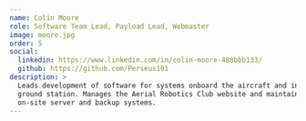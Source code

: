 ```yaml
---
name: Colin Moore
role: Software Team Lead, Payload Lead, Webmaster
image: moore.jpg
order: 5
social:
  linkedin: https://www.linkedin.com/in/colin-moore-488bbb133/
  github: https://github.com/Perseus101
description: >
  Leads development of software for systems onboard the aircraft and in the
  ground station. Manages the Aerial Robotics Club website and maintains the
  on-site server and backup systems.
---
```

